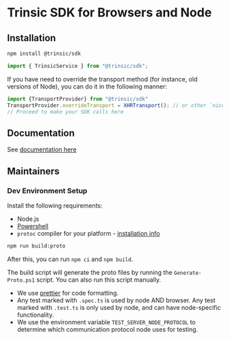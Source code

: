 # Trinsic SDK for Browsers and Node

## Installation

```bash
npm install @trinsic/sdk
```

```ts
import { TrinsicService } from "@trinsic/sdk";
```

If you have need to override the transport method (for instance, old versions of Node), you can do it in the following manner:
```typescript
import {TransportProvider} from "@trinsic/sdk"
TransportProvider.overrideTransport = XHRTransport(); // or other `nice-grpc-web` transports
// Proceed to make your SDK calls here
```

## Documentation

See [documentation here](https://docs.trinsic.id/)

## Maintainers

### Dev Environment Setup

Install the following requirements:

-   Node.js
-   [Powershell](https://docs.microsoft.com/en-us/powershell/scripting/install/installing-powershell?view=powershell-7.1)
-   `protoc` compiler for your platform - [installation info](https://grpc.io/docs/protoc-installation/)

```sh
npm run build:proto
```

After this, you can run `npm ci` and `npm build`.

The build script will generate the proto files by running the `Generate-Proto.ps1` script. You can also run this script manually.

-   We use [prettier](https://prettier.io/) for code formatting.
-   Any test marked with `.spec.ts` is used by node AND browser. Any test marked with `.test.ts` is only used by node, and can have node-specific functionality.
-   We use the environment variable `TEST_SERVER_NODE_PROTOCOL` to determine which communication protocol node uses for testing.
